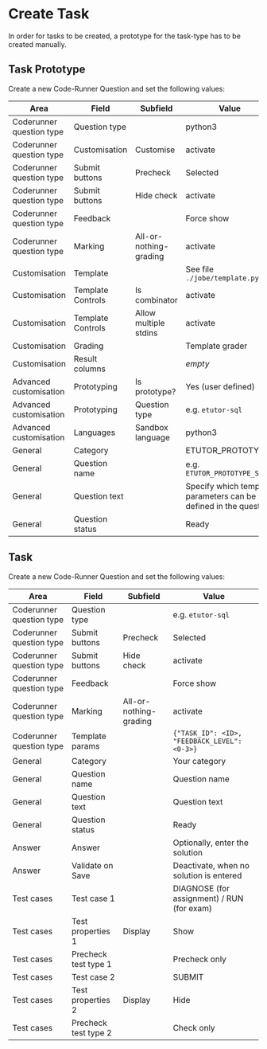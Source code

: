 # Create Task

In order for tasks to be created, a prototype for the task-type has to be created manually.

## Task Prototype

Create a new Code-Runner Question and set the following values:

| Area                     | Field             | Subfield               | Value                                                             |
| ------------------------ | ----------------- | ---------------------- | ----------------------------------------------------------------- |
| Coderunner question type | Question type     |                        | python3                                                           |
| Coderunner question type | Customisation     | Customise              | activate                                                          |
| Coderunner question type | Submit buttons    | Precheck               | Selected                                                          |
| Coderunner question type | Submit buttons    | Hide check             | activate                                                          |
| Coderunner question type | Feedback          |                        | Force show                                                        |
| Coderunner question type | Marking           | All-or-nothing-grading | activate                                                          |
| Customisation            | Template          |                        | See file `./jobe/template.py`                                     |
| Customisation            | Template Controls | Is combinator          | activate                                                          |
| Customisation            | Template Controls | Allow multiple stdins  | activate                                                          |
| Customisation            | Grading           |                        | Template grader                                                   |
| Customisation            | Result columns    |                        | _empty_                                                           |
| Advanced customisation   | Prototyping       | Is prototype?          | Yes (user defined)                                                |
| Advanced customisation   | Prototyping       | Question type          | e.g. `etutor-sql`                                                 |
| Advanced customisation   | Languages         | Sandbox language       | python3                                                           |
| General                  | Category          |                        | ETUTOR_PROTOTYPES                                                 |
| General                  | Question name     |                        | e.g. `ETUTOR_PROTOTYPE_SQL`                                       |
| General                  | Question text     |                        | Specify which template parameters can be defined in the question. |
| General                  | Question status   |                        | Ready                                                             |

## Task

Create a new Code-Runner Question and set the following values:

| Area                     | Field                | Subfield               | Value                                        |
| ------------------------ | -------------------- | ---------------------- | -------------------------------------------- |
| Coderunner question type | Question type        |                        | e.g. `etutor-sql`                            |
| Coderunner question type | Submit buttons       | Precheck               | Selected                                     |
| Coderunner question type | Submit buttons       | Hide check             | activate                                     |
| Coderunner question type | Feedback             |                        | Force show                                   |
| Coderunner question type | Marking              | All-or-nothing-grading | activate                                     |
| Coderunner question type | Template params      |                        | `{"TASK_ID": <ID>, "FEEDBACK_LEVEL": <0-3>}` |
| General                  | Category             |                        | Your category                                |
| General                  | Question name        |                        | Question name                                |
| General                  | Question text        |                        | Question text                                |
| General                  | Question status      |                        | Ready                                        |
| Answer                   | Answer               |                        | Optionally, enter the solution               |
| Answer                   | Validate on Save     |                        | Deactivate, when no solution is entered      |
| Test cases               | Test case 1          |                        | DIAGNOSE (for assignment) / RUN (for exam)   |
| Test cases               | Test properties 1    | Display                | Show                                         |
| Test cases               | Precheck test type 1 |                        | Precheck only                                |
| Test cases               | Test case 2          |                        | SUBMIT                                       |
| Test cases               | Test properties 2    | Display                | Hide                                         |
| Test cases               | Precheck test type 2 |                        | Check only                                   |
